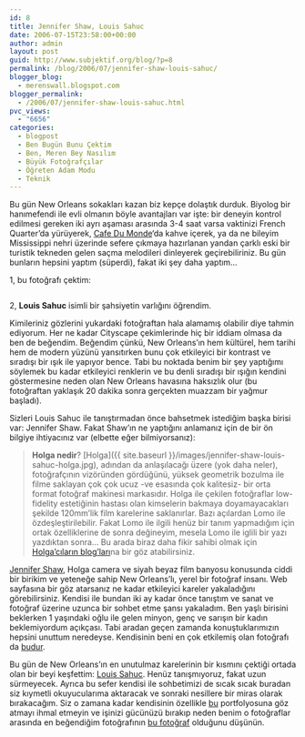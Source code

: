 ```yaml
---
id: 8
title: Jennifer Shaw, Louis Sahuc
date: 2006-07-15T23:58:00+00:00
author: admin
layout: post
guid: http://www.subjektif.org/blog/?p=8
permalink: /blog/2006/07/jennifer-shaw-louis-sahuc/
blogger_blog:
  - merenswall.blogspot.com
blogger_permalink:
  - /2006/07/jennifer-shaw-louis-sahuc.html
pvc_views:
  - "6656"
categories:
  - blogpost
  - Ben Bugün Bunu Çektim
  - Ben, Meren Bey Nasılım
  - Büyük Fotoğrafçılar
  - Öğreten Adam Modu
  - Teknik
---
```

Bu gün New Orleans sokakları kazan biz kepçe dolaştık durduk. Biyolog bir hanımefendi ile evli olmanın böyle avantajları var işte: bir deneyin kontrol edilmesi gereken iki ayrı aşaması arasında 3-4 saat varsa vaktinizi French Quarter&#8217;da yürüyerek, [Cafe Du Monde](http://www.cafedumonde.com/)&#8216;da kahve içerek, ya da ne bileyim Mississippi nehri üzerinde sefere çıkmaya hazırlanan yandan çarklı eski bir turistik tekneden gelen saçma melodileri dinleyerek geçirebiliriniz. Bu gün bunların hepsini yaptım (süperdi), fakat iki şey daha yaptım&#8230;

1, bu fotoğrafı çektim:

<p align="center">
  <a href="{{ site.baseurl }}/images/jennifer-shaw-louis-sahuc-new-orleans-everything-about-709444.jpg"><img src="{{ site.baseurl }}/images/jennifer-shaw-louis-sahuc-new-orleans-everything-about-703177.jpg" border="0" alt="" /></a>
</p>

2, **Louis Sahuc** isimli bir şahsiyetin varlığını öğrendim.

Kimileriniz gözlerini yukardaki fotoğraftan hala alamamış olabilir diye tahmin ediyorum. Her ne kadar Cityscape çekimlerinde hiç bir iddiam olmasa da ben de beğendim. Beğendim çünkü, New Orleans&#8217;ın hem kültürel, hem tarihi hem de modern yüzünü yansıtırken bunu çok etkileyici bir kontrast ve sıradışı bir ışık ile yapıyor bence. Tabi bu noktada benim bir şey yaptığımı söylemek bu kadar etkileyici renklerin ve bu denli sıradışı bir ışığın kendini göstermesine neden olan New Orleans havasına haksızlık olur (bu fotoğraftan yaklaşık 20 dakika sonra gerçekten muazzam bir yağmur başladı).

Sizleri Louis Sahuc ile tanıştırmadan önce bahsetmek istediğim başka birisi var: Jennifer Shaw. Fakat Shaw&#8217;ın ne yaptığını anlamanız için de bir ön bilgiye ihtiyacınız var (elbette eğer bilmiyorsanız):

> **Holga nedir**? [Holga]({{ site.baseurl }}/images/jennifer-shaw-louis-sahuc-holga.jpg), adından da anlaşılacağı üzere (yok daha neler), fotoğrafçının vizöründen gördüğünü, yüksek geometrik bozulma ile filme saklayan çok çok ucuz -ve esasında çok kalitesiz- bir orta format fotoğraf makinesi markasıdır. Holga ile çekilen fotoğraflar low-fidelity estetiğinin hastası olan kimselerin bakmaya doyamayacakları şekilde 120mm&#8217;lik film karelerine saklanırlar. Bazı açılardan Lomo ile özdeşleştirilebilir. Fakat Lomo ile ilgili henüz bir tanım yapmadığım için ortak özelliklerine de sonra değineyim, mesela Lomo ile iglili bir yazı yazdıktan sonra&#8230; Bu arada biraz daha fikir sahibi olmak için [Holga&#8217;cıların blog&#8217;ları](http://community.livejournal.com/holgas/)na bir göz atabilirsiniz.

[Jennifer Shaw](http://www.jennifershaw.net), Holga camera ve siyah beyaz film banyosu konusunda ciddi bir birikim ve yeteneğe sahip New Orleans&#8217;lı, yerel bir fotoğraf insanı. Web sayfasına bir göz atarsanız ne kadar etkileyici kareler yakaladığını görebilirsiniz. Kendisi ile bundan iki ay kadar önce tanıştım ve sanat ve fotoğraf üzerine uzunca bir sohbet etme şansı yakaladım. Ben yaşlı birisini beklerken 1 yaşındaki oğlu ile gelen minyon, genç ve sarışın bir kadın beklemiyordum açıkçası. Tabi aradan geçen zamanda konuştuklarımızın hepsini unuttum neredeyse. Kendisinin beni en çok etkilemiş olan fotoğrafı da [budur](http://jennifershaw.net/relics/08_relic.html).

Bu gün de New Orleans&#8217;ın en unutulmaz karelerinin bir kısmını çektiği ortada olan bir beyi keşfettim: [Louis Sahuc](http://www.photoworksneworleans.com/). Henüz tanışmıyoruz, fakat uzun sürmeyecek. Ayrıca bu sefer kendisi ile sohbetimizi de sıcak sıcak buradan siz kıymetli okuyucularıma aktaracak ve sonraki nesillere bir miras olarak bırakacağım. Siz o zamana kadar kendisinin özellikle [bu](http://www.photoworksneworleans.com/gallery/main.php?g2_view=core.ShowItem&g2_itemId=222) portfolyosuna göz atmayı ihmal etmeyin ve işinizi gücünüzü bırakıp neden benim o fotoğraflar arasında en beğendiğim fotoğrafının [bu fotoğraf](http://www.photoworksneworleans.com/gallery/main.php?g2_view=core.ShowItem&g2_itemId=229) olduğunu düşünün.
